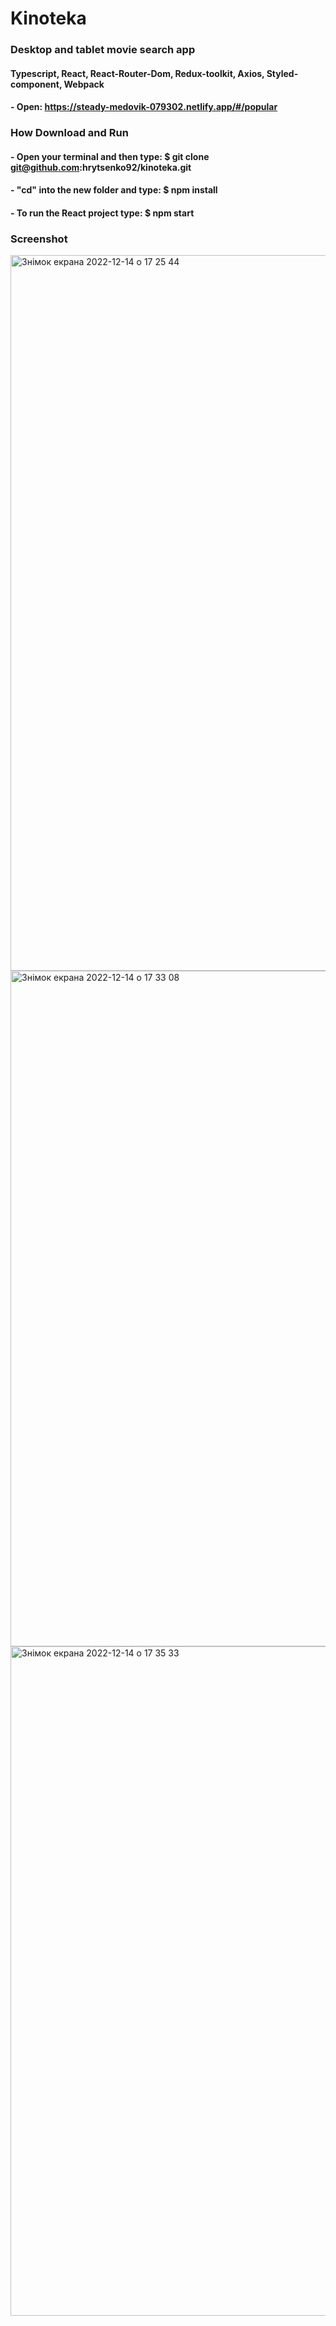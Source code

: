 # Kinoteka
### Desktop and tablet movie search app

#### Typescript, React, React-Router-Dom, Redux-toolkit, Axios, Styled-component, Webpack 

#### - Open: https://steady-medovik-079302.netlify.app/#/popular


### How Download and Run

#### - Open your terminal and then type: $ git clone git@github.com:hrytsenko92/kinoteka.git 

#### - "cd" into the new folder and type: $ npm install

#### - To run the React project type: $ npm start


### Screenshot

<img width="1145" alt="Знімок екрана 2022-12-14 о 17 25 44" src="https://user-images.githubusercontent.com/98227096/207639629-2bceac49-8ef2-4c55-b389-7666245dbbdf.png">


<img width="1081" alt="Знімок екрана 2022-12-14 о 17 33 08" src="https://user-images.githubusercontent.com/98227096/207639686-86323ce6-253d-4281-83f9-1009731d3cd4.png">


<img width="1071" alt="Знімок екрана 2022-12-14 о 17 35 33" src="https://user-images.githubusercontent.com/98227096/207639754-8be7eade-689d-464c-93b0-b967586f4dc5.png">
